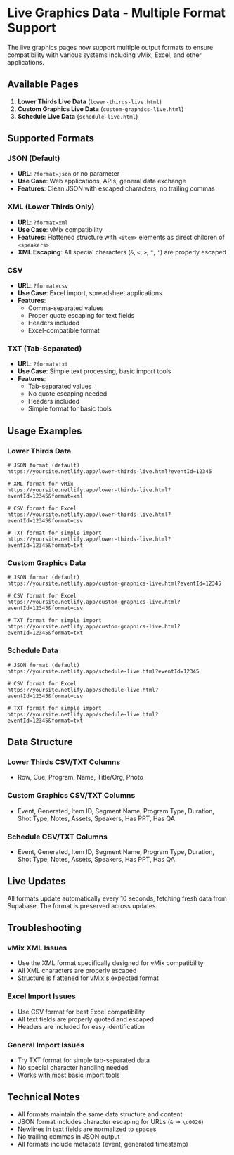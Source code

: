 # Live Graphics Data - Multiple Format Support

The live graphics pages now support multiple output formats to ensure compatibility with various systems including vMix, Excel, and other applications.

## Available Pages

1. **Lower Thirds Live Data** (`lower-thirds-live.html`)
2. **Custom Graphics Live Data** (`custom-graphics-live.html`) 
3. **Schedule Live Data** (`schedule-live.html`)

## Supported Formats

### JSON (Default)
- **URL**: `?format=json` or no parameter
- **Use Case**: Web applications, APIs, general data exchange
- **Features**: Clean JSON with escaped characters, no trailing commas

### XML (Lower Thirds Only)
- **URL**: `?format=xml`
- **Use Case**: vMix compatibility
- **Features**: Flattened structure with `<item>` elements as direct children of `<speakers>`
- **XML Escaping**: All special characters (`&`, `<`, `>`, `"`, `'`) are properly escaped

### CSV
- **URL**: `?format=csv`
- **Use Case**: Excel import, spreadsheet applications
- **Features**: 
  - Comma-separated values
  - Proper quote escaping for text fields
  - Headers included
  - Excel-compatible format

### TXT (Tab-Separated)
- **URL**: `?format=txt`
- **Use Case**: Simple text processing, basic import tools
- **Features**:
  - Tab-separated values
  - No quote escaping needed
  - Headers included
  - Simple format for basic tools

## Usage Examples

### Lower Thirds Data
```
# JSON format (default)
https://yoursite.netlify.app/lower-thirds-live.html?eventId=12345

# XML format for vMix
https://yoursite.netlify.app/lower-thirds-live.html?eventId=12345&format=xml

# CSV format for Excel
https://yoursite.netlify.app/lower-thirds-live.html?eventId=12345&format=csv

# TXT format for simple import
https://yoursite.netlify.app/lower-thirds-live.html?eventId=12345&format=txt
```

### Custom Graphics Data
```
# JSON format (default)
https://yoursite.netlify.app/custom-graphics-live.html?eventId=12345

# CSV format for Excel
https://yoursite.netlify.app/custom-graphics-live.html?eventId=12345&format=csv

# TXT format for simple import
https://yoursite.netlify.app/custom-graphics-live.html?eventId=12345&format=txt
```

### Schedule Data
```
# JSON format (default)
https://yoursite.netlify.app/schedule-live.html?eventId=12345

# CSV format for Excel
https://yoursite.netlify.app/schedule-live.html?eventId=12345&format=csv

# TXT format for simple import
https://yoursite.netlify.app/schedule-live.html?eventId=12345&format=txt
```

## Data Structure

### Lower Thirds CSV/TXT Columns
- Row, Cue, Program, Name, Title/Org, Photo

### Custom Graphics CSV/TXT Columns
- Event, Generated, Item ID, Segment Name, Program Type, Duration, Shot Type, Notes, Assets, Speakers, Has PPT, Has QA

### Schedule CSV/TXT Columns
- Event, Generated, Item ID, Segment Name, Program Type, Duration, Shot Type, Notes, Assets, Speakers, Has PPT, Has QA

## Live Updates

All formats update automatically every 10 seconds, fetching fresh data from Supabase. The format is preserved across updates.

## Troubleshooting

### vMix XML Issues
- Use the XML format specifically designed for vMix compatibility
- All XML characters are properly escaped
- Structure is flattened for vMix's expected format

### Excel Import Issues
- Use CSV format for best Excel compatibility
- All text fields are properly quoted and escaped
- Headers are included for easy identification

### General Import Issues
- Try TXT format for simple tab-separated data
- No special character handling needed
- Works with most basic import tools

## Technical Notes

- All formats maintain the same data structure and content
- JSON format includes character escaping for URLs (`&` → `\u0026`)
- Newlines in text fields are normalized to spaces
- No trailing commas in JSON output
- All formats include metadata (event, generated timestamp)

